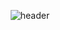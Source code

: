 <div align=center>

![header](https://capsule-render.vercel.app/api?type=Waving&color=gradient&customColorList=12,14,20,25,27&section=header&height=300&text=HEESU's%20GitHub&fontSize=90)
<!--
### 🎯 Baekjoon solved rank
[![Solved.ac프로필](http://mazassumnida.wtf/api/v2/generate_badge?boj=onlysleep)](https://solved.ac/onlysleep)
![mazandi profile](http://mazandi.herokuapp.com/api?handle=onlysleep&theme=cold)
-->
